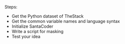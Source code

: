 Steps:
- Get the Python dataset of TheStack
- Get the common variable names and language syntax
- Initialize SantaCoder
- Write a script for masking
- Test your idea